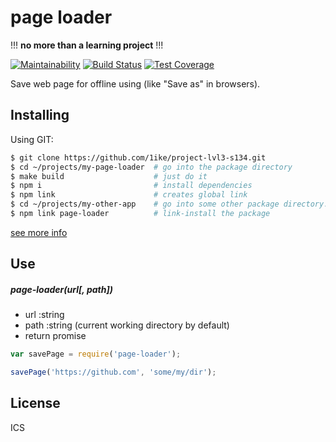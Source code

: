 # page loader
!!! **no more than a learning project** !!!

[![Maintainability](https://api.codeclimate.com/v1/badges/11369a6982008fc1906e/maintainability)](https://codeclimate.com/github/1ike/project-lvl3-s134/maintainability)
[![Build Status](https://travis-ci.org/1ike/project-lvl3-s134.svg?branch=master)](https://travis-ci.org/1ike/project-lvl3-s134)
[![Test Coverage](https://api.codeclimate.com/v1/badges/11369a6982008fc1906e/test_coverage)](https://codeclimate.com/github/1ike/project-lvl3-s134/test_coverage)

Save web page for offline using (like "Save as" in browsers).

## Installing

Using GIT:

```bash
$ git clone https://github.com/1ike/project-lvl3-s134.git
$ cd ~/projects/my-page-loader  # go into the package directory
$ make build                    # just do it
$ npm i                         # install dependencies
$ npm link                      # creates global link
$ cd ~/projects/my-other-app    # go into some other package directory.
$ npm link page-loader          # link-install the package
```
[see more info](https://docs.npmjs.com/cli/link)

## Use

##### page-loader(url[, path])
 - url  :string
 - path :string (current working directory by default)
 - return promise

```js
var savePage = require('page-loader');

savePage('https://github.com', 'some/my/dir');
```

## License

ICS
